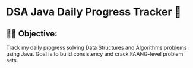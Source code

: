 # DSA Java Daily Progress Tracker 🚀

## 👨‍💻 Objective:
Track my daily progress solving Data Structures and Algorithms problems using Java. Goal is to build consistency and crack FAANG-level problem sets.
